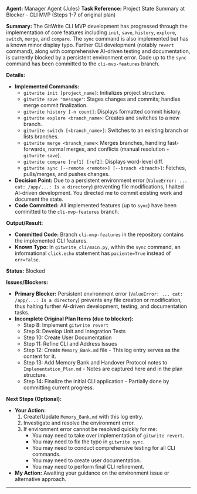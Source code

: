 **Agent:** Manager Agent (Jules)
**Task Reference:** Project State Summary at Blocker - CLI MVP (Steps 1-7 of original plan)

**Summary:**
The GitWrite CLI MVP development has progressed through the implementation of core features including `init`, `save`, `history`, `explore`, `switch`, `merge`, and `compare`. The `sync` command is also implemented but has a known minor display typo. Further CLI development (notably `revert` command), along with comprehensive AI-driven testing and documentation, is currently blocked by a persistent environment error. Code up to the `sync` command has been committed to the `cli-mvp-features` branch.

**Details:**
- **Implemented Commands:**
    - `gitwrite init [project_name]`: Initializes project structure.
    - `gitwrite save "message"`: Stages changes and commits; handles merge commit finalization.
    - `gitwrite history [-n count]`: Displays formatted commit history.
    - `gitwrite explore <branch_name>`: Creates and switches to a new branch.
    - `gitwrite switch [<branch_name>]`: Switches to an existing branch or lists branches.
    - `gitwrite merge <branch_name>`: Merges branches, handling fast-forwards, normal merges, and conflicts (manual resolution + `gitwrite save`).
    - `gitwrite compare [ref1] [ref2]`: Displays word-level diff.
    - `gitwrite sync [--remote <remote>] [--branch <branch>]`: Fetches, pulls/merges, and pushes changes.
- **Decision Point:** Due to a persistent environment error (`ValueError: ... cat: /app/...: Is a directory`) preventing file modifications, I halted AI-driven development. You directed me to commit existing work and document the state.
- **Code Committed:** All implemented features (up to `sync`) have been committed to the `cli-mvp-features` branch.

**Output/Result:**
- **Committed Code:** Branch `cli-mvp-features` in the repository contains the implemented CLI features.
- **Known Typo:** In `gitwrite_cli/main.py`, within the `sync` command, an informational `click.echo` statement has `paciente=True` instead of `err=False`.

**Status:** Blocked

**Issues/Blockers:**
- **Primary Blocker:** Persistent environment error (`ValueError: ... cat: /app/...: Is a directory`) prevents any file creation or modification, thus halting further AI-driven development, testing, and documentation tasks.
- **Incomplete Original Plan Items (due to blocker):**
    - Step 8: Implement `gitwrite revert`
    - Step 9: Develop Unit and Integration Tests
    - Step 10: Create User Documentation
    - Step 11: Refine CLI and Address Issues
    - Step 12: Create `Memory_Bank.md` file - This log entry serves as the content for it.
    - Step 13: Add Memory Bank and Handover Protocol notes to `Implementation_Plan.md` - Notes are captured here and in the plan structure.
    - Step 14: Finalize the initial CLI application - Partially done by committing current progress.

**Next Steps (Optional):**
- **Your Action:**
    1.  Create/Update `Memory_Bank.md` with this log entry.
    2.  Investigate and resolve the environment error.
    3.  If environment error cannot be resolved quickly for me:
        *   You may need to take over implementation of `gitwrite revert`.
        *   You may need to fix the typo in `gitwrite sync`.
        *   You may need to conduct comprehensive testing for all CLI commands.
        *   You may need to create user documentation.
        *   You may need to perform final CLI refinement.
- **My Action:** Awaiting your guidance on the environment issue or alternative approach.
---